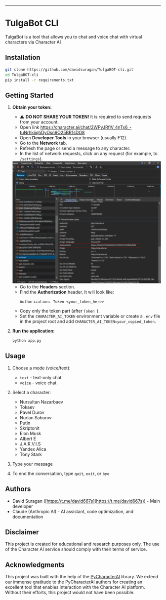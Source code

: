 
-----

# TulgaBot CLI
TulgaBot is a tool that allows you to chat and voice chat with virtual characters via Character AI

## Installation

```bash
git clone https://github.com/davidsuragan/TulgaBOT-cli.git
cd TulgaBOT-cli
pip install -r requirements.txt
```

## Getting Started

1.  **Obtain your token:**
    *   ⚠️ **DO NOT SHARE YOUR TOKEN!** It is required to send requests from your account.
    *   Open link https://character.ai/chat/2WPyJRflV_4nTx6_-tuNrhkiiqhDyOsn9O25BR1sDO8
    *   Open **Developer Tools** in your browser (usually F12).
    *   Go to the **Network** tab.
    *   Refresh the page or send a message to any character.
    *   In the list of network requests, click on any request (for example, to `/settings`).
    <img src="https://github.com/dauitsuragan002/tulgatts/raw/main/img/asset.jpg" alt="How to find the Authorization Token" width="650"/>

    *   Go to the **Headers** section.
    *   Find the **Authorization** header. It will look like:
        ```
        Authorization: Token <your_token_here>
        ```
    *   Copy only the token part (after `Token `).
    *   Set the `CHARACTER_AI_TOKEN` environment variable or create a `.env` file in the project root and add `CHARACTER_AI_TOKEN=your_copied_token`.

2.  **Run the application:**

    ```bash
    python app.py
    ```

## Usage

1.  Choose a mode (voice/text):

      * `text` - text-only chat
      * `voice` - voice chat

2.  Select a character:

      * Nursultan Nazarbaev
      * Tokaev
      * Pavel Durov
      * Nurlan Saburov
      * Putin
      * Skriptonit
      * Elon Musk
      * Albert E
      * J.A.R.V.I.S
      * Yandex Alica
      * Tony Stark

3.  Type your message

4.  To end the conversation, type `quit`, `exit`, or `bye`

## Authors

  - David Suragan ([https://t.me/david667s](https://t.me/david667s)) - Main developer
  - Claude (Anthropic AI) - AI assistant, code optimization, and documentation

## Disclaimer

This project is created for educational and research purposes only. The use of the Character AI service should comply with their terms of service.

## Acknowledgments

This project was built with the help of the [PyCharacterAI](https://github.com/Xtr4F/PyCharacterAI) library. We extend our immense gratitude to the PyCharacterAI authors for creating an excellent tool that enables interaction with the Character AI platform. Without their efforts, this project would not have been possible.
